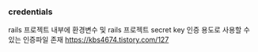 ### credentials

rails 프로젝트 내부에 환경변수 및 rails 프로젝트 secret key 인증 용도로 사용할 수 있는 인증파일 존재
https://kbs4674.tistory.com/127
